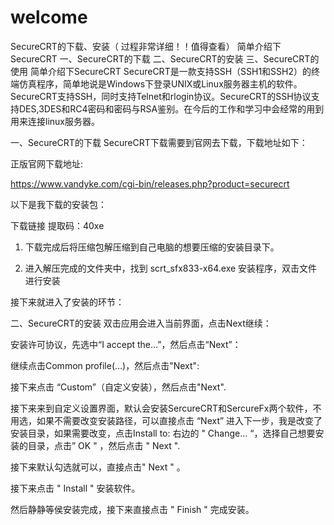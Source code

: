 # welcome
SecureCRT的下载、安装（ 过程非常详细！！值得查看）
简单介绍下SecureCRT
一、SecureCRT的下载
二、SecureCRT的安装
三、SecureCRT的使用
简单介绍下SecureCRT
SecureCRT是一款支持SSH（SSH1和SSH2）的终端仿真程序，简单地说是Windows下登录UNIX或Linux服务器主机的软件。SecureCRT支持SSH，同时支持Telnet和rlogin协议。SecureCRT的SSH协议支持DES,3DES和RC4密码和密码与RSA鉴别。在今后的工作和学习中会经常的用到用来连接linux服务器。

一、SecureCRT的下载
SecureCRT下载需要到官网去下载，下载地址如下：

正版官网下载地址:

https://www.vandyke.com/cgi-bin/releases.php?product=securecrt

以下是我下载的安装包：

下载链接
提取码：40xe

1. 下载完成后将压缩包解压缩到自己电脑的想要压缩的安装目录下。


2. 进入解压完成的文件夹中，找到 scrt_sfx833-x64.exe 安装程序，双击文件进行安装

接下来就进入了安装的环节：

二、SecureCRT的安装
双击应用会进入当前界面，点击Next继续：


安装许可协议，先选中“I accept the…”，然后点击“Next”：


继续点击Common profile(…)，然后点击"Next":


接下来点击 “Custom”（自定义安装），然后点击"Next".


接下来来到自定义设置界面，默认会安装SercureCRT和SercureFx两个软件，不用选，如果不需要改变安装路径，可以直接点击 “Next” 进入下一步，我是改变了安装目录，如果需要改变，点击Install to: 右边的 " Change… “，选择自己想要安装的目录，点击” OK " ，然后点击 " Next ".


接下来默认勾选就可以，直接点击" Next " 。


接下来点击 " Install " 安装软件。


然后静静等侯安装完成，接下来直接点击 " Finish " 完成安装。


